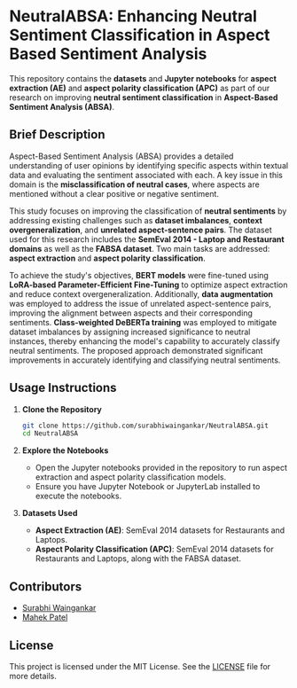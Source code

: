 # NeutralABSA: Enhancing Neutral Sentiment Classification in Aspect Based Sentiment Analysis

This repository contains the **datasets** and **Jupyter notebooks** for **aspect extraction (AE)** and **aspect polarity classification (APC)** as part of our research on improving **neutral sentiment classification** in **Aspect-Based Sentiment Analysis (ABSA)**.

## Brief Description
Aspect-Based Sentiment Analysis (ABSA) provides a detailed understanding of user opinions by identifying specific aspects within textual data and evaluating the sentiment associated with each. A key issue in this domain is the **misclassification of neutral cases**, where aspects are mentioned without a clear positive or negative sentiment.

This study focuses on improving the classification of **neutral sentiments** by addressing existing challenges such as **dataset imbalances**, **context overgeneralization**, and **unrelated aspect-sentence pairs**. The dataset used for this research includes the **SemEval 2014 - Laptop and Restaurant domains** as well as the **FABSA dataset**. Two main tasks are addressed: **aspect extraction** and **aspect polarity classification**.

To achieve the study's objectives, **BERT models** were fine-tuned using **LoRA-based Parameter-Efficient Fine-Tuning** to optimize aspect extraction and reduce context overgeneralization. Additionally, **data augmentation** was employed to address the issue of unrelated aspect-sentence pairs, improving the alignment between aspects and their corresponding sentiments. **Class-weighted DeBERTa training** was employed to mitigate dataset imbalances by assigning increased significance to neutral instances, thereby enhancing the model's capability to accurately classify neutral sentiments. The proposed approach demonstrated significant improvements in accurately identifying and classifying neutral sentiments.

## Usage Instructions

1. **Clone the Repository**
   ```bash
   git clone https://github.com/surabhiwaingankar/NeutralABSA.git
   cd NeutralABSA
   ```

2. **Explore the Notebooks**
   - Open the Jupyter notebooks provided in the repository to run aspect extraction and aspect polarity classification models.
   - Ensure you have Jupyter Notebook or JupyterLab installed to execute the notebooks.

3. **Datasets Used**
   - **Aspect Extraction (AE)**: SemEval 2014 datasets for Restaurants and Laptops.
   - **Aspect Polarity Classification (APC)**: SemEval 2014 datasets for Restaurants and Laptops, along with the FABSA dataset.

## Contributors
- [Surabhi Waingankar](https://github.com/surabhiwaingankar)  
- [Mahek Patel](https://github.com/patel-mahek)  

## License
This project is licensed under the MIT License. See the [LICENSE]((https://mit-license.org/)) file for more details.






